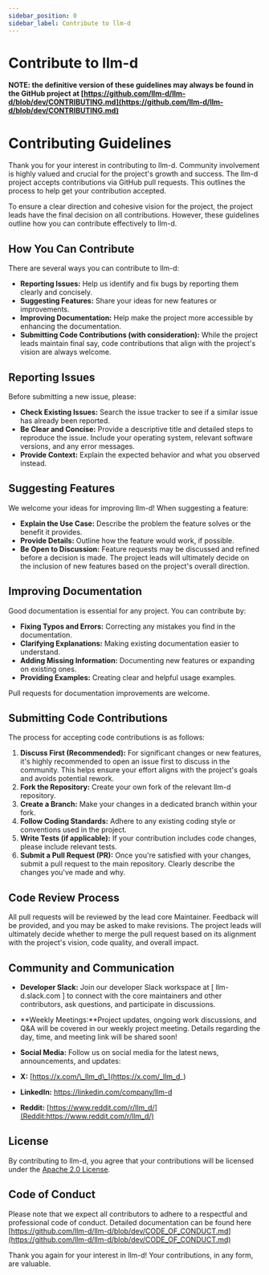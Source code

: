 ```yaml
---
sidebar_position: 0
sidebar_label: Contribute to llm-d
---
```


# Contribute to llm-d

**NOTE: the definitive version of these guidelines may always be found in the GitHub project at [https://github.com/llm-d/llm-d/blob/dev/CONTRIBUTING.md](https://github.com/llm-d/llm-d/blob/dev/CONTRIBUTING.md)**

# Contributing Guidelines

Thank you for your interest in contributing to llm-d. Community involvement is highly valued and crucial for the project's growth and success. The llm-d project accepts contributions via GitHub pull requests. This outlines the process to help get your contribution accepted.

To ensure a clear direction and cohesive vision for the project, the project leads have the final decision on all contributions. However, these guidelines outline how you can contribute effectively to llm-d.

## How You Can Contribute

There are several ways you can contribute to llm-d:

* **Reporting Issues:** Help us identify and fix bugs by reporting them clearly and concisely.
* **Suggesting Features:** Share your ideas for new features or improvements.
* **Improving Documentation:** Help make the project more accessible by enhancing the documentation.
* **Submitting Code Contributions (with consideration):** While the project leads maintain final say, code contributions that align with the project's vision are always welcome.

## Reporting Issues

Before submitting a new issue, please:

* **Check Existing Issues:** Search the issue tracker to see if a similar issue has already been reported.
* **Be Clear and Concise:** Provide a descriptive title and detailed steps to reproduce the issue. Include your operating system, relevant software versions, and any error messages.
* **Provide Context:** Explain the expected behavior and what you observed instead.

## Suggesting Features

We welcome your ideas for improving llm-d! When suggesting a feature:

* **Explain the Use Case:** Describe the problem the feature solves or the benefit it provides.
* **Provide Details:** Outline how the feature would work, if possible.
* **Be Open to Discussion:** Feature requests may be discussed and refined before a decision is made. The project leads will ultimately decide on the inclusion of new features based on the project's overall direction.

## Improving Documentation

Good documentation is essential for any project. You can contribute by:

* **Fixing Typos and Errors:** Correcting any mistakes you find in the documentation.
* **Clarifying Explanations:** Making existing documentation easier to understand.
* **Adding Missing Information:** Documenting new features or expanding on existing ones.
* **Providing Examples:** Creating clear and helpful usage examples.

Pull requests for documentation improvements are welcome.

## Submitting Code Contributions

The process for accepting code contributions is as follows:

1.  **Discuss First (Recommended):** For significant changes or new features, it's highly recommended to open an issue first to discuss in the community. This helps ensure your effort aligns with the project's goals and avoids potential rework.
2.  **Fork the Repository:** Create your own fork of the relevant llm-d repository.
3.  **Create a Branch:** Make your changes in a dedicated branch within your fork.
4.  **Follow Coding Standards:** Adhere to any existing coding style or conventions used in the project.
5.  **Write Tests (if applicable):** If your contribution includes code changes, please include relevant tests.
6.  **Submit a Pull Request (PR):** Once you're satisfied with your changes, submit a pull request to the main repository. Clearly describe the changes you've made and why.

## Code Review Process

All pull requests will be reviewed by the lead core Maintainer. Feedback will be provided, and you may be asked to make revisions. The project leads will ultimately decide whether to merge the pull request based on its alignment with the project's vision, code quality, and overall impact.

## Community and Communication 

* **Developer Slack:** Join our developer Slack workspace at [ llm-d.slack.com ] to connect with the core maintainers and other contributors, ask questions, and participate in discussions. 
* **Weekly Meetings:**Project updates, ongoing work discussions, and Q&A will be covered in our weekly project meeting. Details regarding the day, time, and meeting link will be shared soon!


* **Social Media:** Follow us on social media for the latest news, announcements, and updates: 
* **X:** [https://x.com/\_llm_d\_](https://x.com/_llm_d_)
* **LinkedIn:** [https://linkedin.com/company/llm-d ](https://linkedin.com/company/llm-d)
* **Reddit:** [https://www.reddit.com/r/llm_d/](Reddit:https://www.reddit.com/r/llm_d/)

## License

By contributing to llm-d, you agree that your contributions will be licensed under the [Apache 2.0 License](@site/docs/assets/files/LICENSE).

## Code of Conduct

Please note that we expect all contributors to adhere to a respectful and professional code of conduct. Detailed documentation can be found here [https://github.com/llm-d/llm-d/blob/dev/CODE_OF_CONDUCT.md](https://github.com/llm-d/llm-d/blob/dev/CODE_OF_CONDUCT.md)

Thank you again for your interest in llm-d! Your contributions, in any form, are valuable.